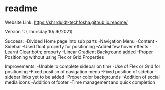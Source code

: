 # readme

Website Link: https://sharduldt-techfosha.github.io/readme/

Version 1: (Thursday 10/06/2021)
  
  Success:
    -Divided Home page into sub parts
        -Navigation Menu
        -Content 
        -Sidebar
    -Used float property for positioning
    -Added few hover effects
    -Learnt Clear:both; property
    -Linear Gradient Background added
    -Proper Positioning without using Flex or Grid Properties
    
  Improvements:
    -Unable to complete sidebar on time
    -Use of Flex or Grid for positioning
    -Fixed position of navigation menu
    -Fixed position of sidebar
    -sidebar links yet to be added
    -Proper color backgrounds
    -Addition of social media icons
    -Addition of footer
    -Time management and quick completion
